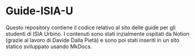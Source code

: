 # Guide-ISIA-U
Questo repository contiene il codice relativo al sito delle guide per gli studenti di ISIA Urbino.
I contenuti sono stati inzialmente ospitati da Notion (grazie al lavoro di Davide Dalla Pietà) e sono poi stati inseriti in un sito statico sviluppato usando MkDocs.
